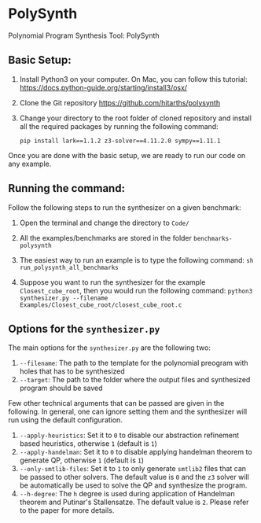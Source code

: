 # PolySynth

Polynomial Program Synthesis Tool: PolySynth

## Basic Setup:
1. Install Python3 on your computer. On Mac, you can follow this tutorial: https://docs.python-guide.org/starting/install3/osx/

2. Clone the Git repository https://github.com/hitarths/polysynth

3. Change your directory to the root folder of cloned repository and install all the required packages by running the following command: 

	`pip install lark==1.1.2 z3-solver==4.11.2.0 sympy==1.11.1`

Once you are done with the basic setup, we are ready to run our code on any example.

## Running the command:

Follow the following steps to run the synthesizer on a given benchmark:

1. Open the terminal and change the directory to `Code/`

2. All the examples/benchmarks are stored in the folder `benchmarks-polysynth`

3. The easiest way to run an example is to type the following command:
`sh run_polysynth_all_benchmarks`

4. Suppose you want to run the synthesizer for the example `Closest_cube_root`, then you would run the following command:
`python3 synthesizer.py --filename Examples/Closest_cube_root/closest_cube_root.c`


## Options for the `synthesizer.py`

The main options for the `synthesizer.py` are the following two:

1. `--filename`: The path to the template for the polynomial preogram with holes that has to be synthesized
2. `--target`: The path to the folder where the output files and synthesized program should be saved


Few other technical arguments that can be passed are given in the following. In general, one can ignore setting them and the synthesizer will run using the default configuration. 

1. `--apply-heuristics`: Set it to `0` to disable our abstraction refinement based heuristics, otherwise `1` (default is `1`)
2. `--apply-handelman`: Set it to `0` to disable applying handelman theorem to generate QP, otherwise `1` (default is `1`)
3. `--only-smtlib-files`: Set it to `1` to only generate `smtlib2` files that can be passed to other solvers. The default value is `0` and the `z3` solver will be automatically be used to solve the QP and synthesize the program.
4. `--h-degree`: The `h` degree is used during application of Handelman theorem and Putinar's Stallensatze. The default value is `2`. Please refer to the paper for more details.  